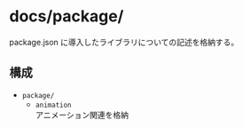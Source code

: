 # docs/package/

package.json に導入したライブラリについての記述を格納する。

## 構成

- `package/`
  - `animation` \
    アニメーション関連を格納
